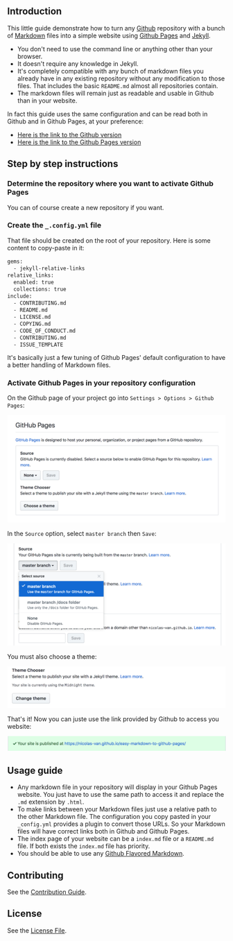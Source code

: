 ## Introduction

This little guide demonstrate how to turn any [Github](http://github.com) repository with a bunch of [Markdown](https://en.wikipedia.org/wiki/Markdown) files into a simple website using [Github Pages](https://pages.github.com/) and [Jekyll](https://jekyllrb.com/).

* You don't need to use the command line or anything other than your browser.
* It doesn't require any knowledge in Jekyll.
* It's completely compatible with any bunch of markdown files you already have in any existing repository without any modification to those files. That includes the basic `README.md` almost all repositories contain.
* The markdown files will remain just as readable and usable in Github than in your website.

In fact this guide uses the same configuration and can be read both in Github and in Github Pages, at your preference:

* [Here is the link to the Github version](https://github.com/nicolas-van/easy-markdown-to-github-pages)
* [Here is the link to the Github Pages version](https://nicolas-van.github.io/easy-markdown-to-github-pages/)

## Step by step instructions

### Determine the repository where you want to activate Github Pages

You can of course create a new repository if you want.

### Create the `_.config.yml` file

That file should be created on the root of your repository. Here is some content to copy-paste in it:

```
gems:
  - jekyll-relative-links
relative_links:
  enabled: true
  collections: true
include:
  - CONTRIBUTING.md
  - README.md
  - LICENSE.md
  - COPYING.md
  - CODE_OF_CONDUCT.md
  - CONTRIBUTING.md
  - ISSUE_TEMPLATE
```

It's basically just a few tuning of Github Pages' default configuration to have a better handling of Markdown files.

### Activate Github Pages in your repository configuration

On the Github page of your project go into `Settings > Options > Github Pages`:

![](./printscreen1.png)

In the `Source` option, select `master branch` then `Save`:

![](./printscreen2.png)

You must also choose a theme:

![](./printscreen3.png)

That's it! Now you can juste use the link provided by Github to access you website:

![](./printscreen4.png)

## Usage guide

* Any markdown file in your repository will display in your Github Pages website. You just have to use the same path to access it and replace the `.md` extension by `.html`.
* To make links between your Markdown files just use a relative path to the other Markdown file. The configuration you copy pasted in your `_config.yml` provides a plugin to convert those URLs. So your Markdown files will have correct links both in Github and Github Pages.
* The index page of your website can be a `index.md` file or a `README.md` file. If both exists the `index.md` file has priority.
* You should be able to use any [Github Flavored Markdown](https://guides.github.com/features/mastering-markdown/).

## Contributing

See the [Contribution Guide](./CONTRIBUTING.md).

## License

See the [License File](./LICENSE.md).
